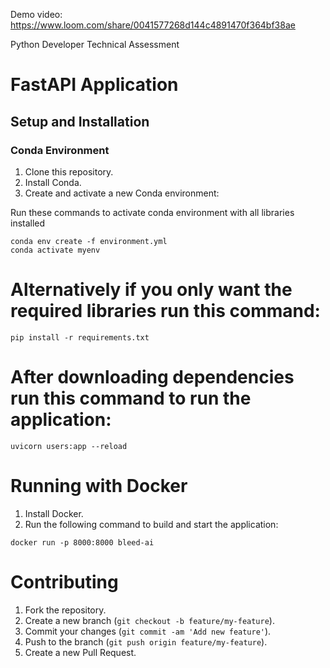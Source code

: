 Demo video: https://www.loom.com/share/0041577268d144c4891470f364bf38ae

Python Developer Technical Assessment


# FastAPI Application

## Setup and Installation

### Conda Environment
1. Clone this repository.
2. Install Conda.
3. Create and activate a new Conda environment:

Run these commands to  activate conda environment with all libraries installed

   ```
conda env create -f environment.yml
conda activate myenv
```
# Alternatively if you only want the required libraries  run this command:

```
pip install -r requirements.txt
```
# After downloading dependencies run this command to run the application:

```
uvicorn users:app --reload
```

# Running with Docker

1. Install Docker.
2. Run the following command to build and start the application:

```
docker run -p 8000:8000 bleed-ai
```

# Contributing

1. Fork the repository.
2. Create a new branch (`git checkout -b feature/my-feature`).
3. Commit your changes (`git commit -am 'Add new feature'`).
4. Push to the branch (`git push origin feature/my-feature`).
5. Create a new Pull Request.






